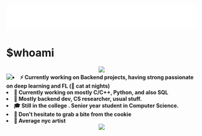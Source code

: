 <h1 align="center">
  <img src="https://github.com/aintburak/aintburak/blob/main/snowing.svg" alt="" />
</h1>

# $whoami
<div align="center">
<img src="https://imgur.com/sEMwGRF.jpg">
</div>


<div align="center">
<img src="https://imgur.com/TQveoSO.jpg" align="left">
</div>


<!--
<div align="center">
<img src="https://i.imgur.com/rofqgpv.png" align="left">
</div>
-->

  
<li>
<b>⚡️ Currently working on Backend projects, having strong passionate on deep learning and FL (🐾 cat at nights)</b>
</li>
<li>
<b>🌱 Currently working on mostly C/C++, Python, and also SQL </b> 
</li>
<li>
<b>🌟 Mostly backend dev, CS researcher, usual stuff.</b> 
</li>
<li>
<b> 🎓 Still in the college . Senior year student in Computer Science. </b>
</li>
<li>
<b>🍪 Don't hesitate to grab a bite from the cookie</b>
</li>
<li>
<b>🧁 Average nyc artist </b>
</li>



<div align="center">
<img src = "https://i.imgur.com/5NescPq.png">
  </div>
